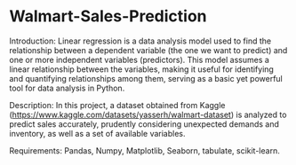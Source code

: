 # Walmart-Sales-Prediction

Introduction: Linear regression is a data analysis model used to find the relationship between a dependent variable (the one we want to predict) and one or more independent variables (predictors). This model assumes a linear relationship between the variables, making it useful for identifying and quantifying relationships among them, serving as a basic yet powerful tool for data analysis in Python.

Description: In this project, a dataset obtained from Kaggle (https://www.kaggle.com/datasets/yasserh/walmart-dataset) is analyzed to predict sales accurately, prudently considering unexpected demands and inventory, as well as a set of available variables.

Requirements: Pandas, Numpy, Matplotlib, Seaborn, tabulate, scikit-learn.
